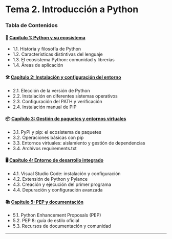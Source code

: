 # Tema 2. Introducción a Python

### Tabla de Contenidos

#### 🐍 [Capítulo 1: Python y su ecosistema](capitulo-1-python-y-su-ecosistema.md)

* 1.1. Historia y filosofía de Python
* 1.2. Características distintivas del lenguaje
* 1.3. El ecosistema Python: comunidad y librerías
* 1.4. Áreas de aplicación

#### 🛠️ [Capítulo 2: Instalación y configuración del entorno](capitulo-2-instalacion-y-configuracion-del-entorno.md)

* 2.1. Elección de la versión de Python
* 2.2. Instalación en diferentes sistemas operativos
* 2.3. Configuración del PATH y verificación
* 2.4. Instalación manual de PIP

#### 📦 [Capítulo 3: Gestión de paquetes y entornos virtuales](capitulo-3-gestion-de-paquetes-y-entornos-virtuales.md)

* 3.1. PyPI y pip: el ecosistema de paquetes
* 3.2. Operaciones básicas con pip
* 3.3. Entornos virtuales: aislamiento y gestión de dependencias
* 3.4. Archivos requirements.txt

#### 🖥️ [Capítulo 4: Entorno de desarrollo integrado](capitulo-4-entorno-de-desarrollo-integrado.md)

* 4.1. Visual Studio Code: instalación y configuración
* 4.2. Extensión de Python y Pylance
* 4.3. Creación y ejecución del primer programa
* 4.4. Depuración y configuración avanzada

#### 📚 [Capítulo 5: PEP y documentación](capitulo-5-pep-y-documentacion.md)

* 5.1. Python Enhancement Proposals (PEP)
* 5.2. PEP 8: guía de estilo oficial
* 5.3. Recursos de documentación y comunidad

***
